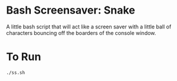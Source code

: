 # Bash Screensaver: Snake
A little bash script that will act like a screen saver with a little ball of characters bouncing off the boarders of the console window.

# To Run
`./ss.sh`


